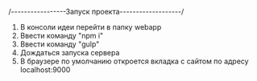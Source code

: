 /-----------------Запуск проекта-------------------/

1. В консоли идеи перейти в папку webapp
2. Ввести команду "npm i"
3. Ввести команду "gulp"
4. Дождаться запуска сервера
5. В браузере по умолчанию откроется вкладка с сайтом по адресу localhost:9000